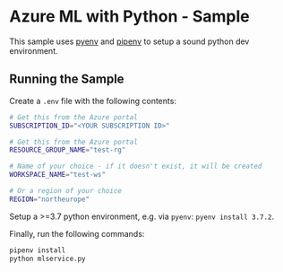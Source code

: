 # Azure ML with Python - Sample

This sample uses [pyenv](https://github.com/pyenv/pyenv) and [pipenv](https://github.com/pypa/pipenv) to setup a sound python dev environment.

## Running the Sample

Create a `.env` file with the following contents:

```sh
# Get this from the Azure portal
SUBSCRIPTION_ID="<YOUR SUBSCRIPTION ID>"

# Get this from the Azure portal
RESOURCE_GROUP_NAME="test-rg"

# Name of your choice - if it doesn't exist, it will be created
WORKSPACE_NAME="test-ws"

# Or a region of your choice
REGION="northeurope"
```

Setup a >=3.7 python environment, e.g. via `pyenv`: `pyenv install 3.7.2`.

Finally, run the following commands:

```sh
pipenv install
python mlservice.py
```
